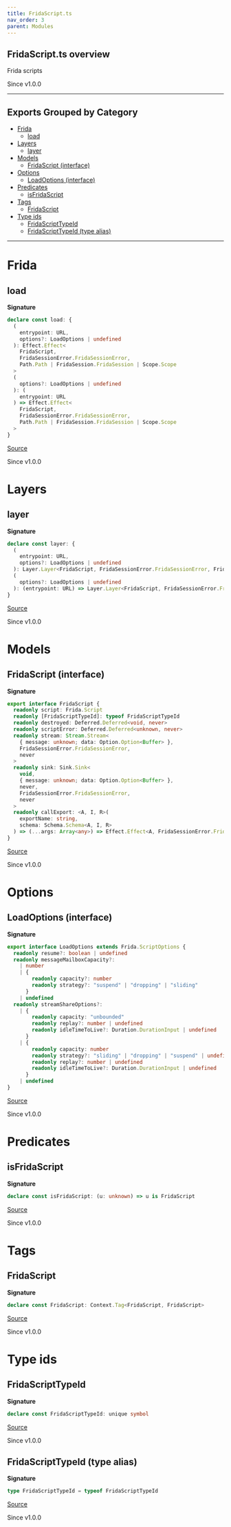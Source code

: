 ```yaml
---
title: FridaScript.ts
nav_order: 3
parent: Modules
---
```


## FridaScript.ts overview

Frida scripts

Since v1.0.0

---

## Exports Grouped by Category

- [Frida](#frida)
  - [load](#load)
- [Layers](#layers)
  - [layer](#layer)
- [Models](#models)
  - [FridaScript (interface)](#fridascript-interface)
- [Options](#options)
  - [LoadOptions (interface)](#loadoptions-interface)
- [Predicates](#predicates)
  - [isFridaScript](#isfridascript)
- [Tags](#tags)
  - [FridaScript](#fridascript)
- [Type ids](#type-ids)
  - [FridaScriptTypeId](#fridascripttypeid)
  - [FridaScriptTypeId (type alias)](#fridascripttypeid-type-alias)

---

# Frida

## load

**Signature**

```ts
declare const load: {
  (
    entrypoint: URL,
    options?: LoadOptions | undefined
  ): Effect.Effect<
    FridaScript,
    FridaSessionError.FridaSessionError,
    Path.Path | FridaSession.FridaSession | Scope.Scope
  >
  (
    options?: LoadOptions | undefined
  ): (
    entrypoint: URL
  ) => Effect.Effect<
    FridaScript,
    FridaSessionError.FridaSessionError,
    Path.Path | FridaSession.FridaSession | Scope.Scope
  >
}
```

[Source](https://github.com/leonitousconforti/efffrida/packages/frida-tools/blob/main/src/FridaScript.ts#L108)

Since v1.0.0

# Layers

## layer

**Signature**

```ts
declare const layer: {
  (
    entrypoint: URL,
    options?: LoadOptions | undefined
  ): Layer.Layer<FridaScript, FridaSessionError.FridaSessionError, FridaSession.FridaSession>
  (
    options?: LoadOptions | undefined
  ): (entrypoint: URL) => Layer.Layer<FridaScript, FridaSessionError.FridaSessionError, FridaSession.FridaSession>
}
```

[Source](https://github.com/leonitousconforti/efffrida/packages/frida-tools/blob/main/src/FridaScript.ts#L132)

Since v1.0.0

# Models

## FridaScript (interface)

**Signature**

```ts
export interface FridaScript {
  readonly script: Frida.Script
  readonly [FridaScriptTypeId]: typeof FridaScriptTypeId
  readonly destroyed: Deferred.Deferred<void, never>
  readonly scriptError: Deferred.Deferred<unknown, never>
  readonly stream: Stream.Stream<
    { message: unknown; data: Option.Option<Buffer> },
    FridaSessionError.FridaSessionError,
    never
  >
  readonly sink: Sink.Sink<
    void,
    { message: unknown; data: Option.Option<Buffer> },
    never,
    FridaSessionError.FridaSessionError,
    never
  >
  readonly callExport: <A, I, R>(
    exportName: string,
    schema: Schema.Schema<A, I, R>
  ) => (...args: Array<any>) => Effect.Effect<A, FridaSessionError.FridaSessionError | ParseResult.ParseError, R>
}
```

[Source](https://github.com/leonitousconforti/efffrida/packages/frida-tools/blob/main/src/FridaScript.ts#L41)

Since v1.0.0

# Options

## LoadOptions (interface)

**Signature**

```ts
export interface LoadOptions extends Frida.ScriptOptions {
  readonly resume?: boolean | undefined
  readonly messageMailboxCapacity?:
    | number
    | {
        readonly capacity?: number
        readonly strategy?: "suspend" | "dropping" | "sliding"
      }
    | undefined
  readonly streamShareOptions?:
    | {
        readonly capacity: "unbounded"
        readonly replay?: number | undefined
        readonly idleTimeToLive?: Duration.DurationInput | undefined
      }
    | {
        readonly capacity: number
        readonly strategy?: "sliding" | "dropping" | "suspend" | undefined
        readonly replay?: number | undefined
        readonly idleTimeToLive?: Duration.DurationInput | undefined
      }
    | undefined
}
```

[Source](https://github.com/leonitousconforti/efffrida/packages/frida-tools/blob/main/src/FridaScript.ts#L80)

Since v1.0.0

# Predicates

## isFridaScript

**Signature**

```ts
declare const isFridaScript: (u: unknown) => u is FridaScript
```

[Source](https://github.com/leonitousconforti/efffrida/packages/frida-tools/blob/main/src/FridaScript.ts#L74)

Since v1.0.0

# Tags

## FridaScript

**Signature**

```ts
declare const FridaScript: Context.Tag<FridaScript, FridaScript>
```

[Source](https://github.com/leonitousconforti/efffrida/packages/frida-tools/blob/main/src/FridaScript.ts#L68)

Since v1.0.0

# Type ids

## FridaScriptTypeId

**Signature**

```ts
declare const FridaScriptTypeId: unique symbol
```

[Source](https://github.com/leonitousconforti/efffrida/packages/frida-tools/blob/main/src/FridaScript.ts#L29)

Since v1.0.0

## FridaScriptTypeId (type alias)

**Signature**

```ts
type FridaScriptTypeId = typeof FridaScriptTypeId
```

[Source](https://github.com/leonitousconforti/efffrida/packages/frida-tools/blob/main/src/FridaScript.ts#L35)

Since v1.0.0
